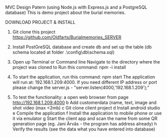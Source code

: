MVC Design Patern (using Node.js with Express.js and a PostgreSQL database)
This is demo project about the burial memories.

DOWNLOAD PROJECT & INSTALL
1. Git clone this project 
https://github.com/Oldfarts/Burialmemories_SERVER

2. Install PostGreSQL database and create db and set up the table (db schema located at folder .\config\db\schema.sql)

3. Open up Terminal or Command line
Navigate to the directory where the project was cloned to
Run this command: npm -i install

4. To start the application, run this command: npm start
The application will run at: 192.168.1.209:4000. If you need different IP address or port please change the server.js - "server.listen(4000,'192.168.1.209');"

5. To test the functionality:
a open web browser from page http://192.168.1.209:4000
b Add customerdata (name, text, image and shot video (max <2mb)
c Git clone client project
d Install android studio
e Compile the application
f Install the application to mobile phone or use it via emulator
g Start the client app and scan the name from some QR generation page (eg. Jani Ärväs - the program has address already)
h Verify the results (see the data what you have entered into database)
